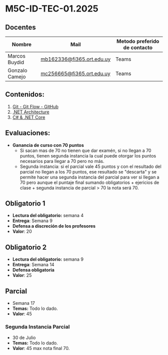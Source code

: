 # M5C-ID-TEC-01.2025

## Docentes

| Nombre            | Mail                      | Metodo preferido de contacto |
| ----------------- | ------------------------- | ---------------------------- |
| Marcos Buydid | mb162336@fi365.ort.edu.uy | Teams                        |
| Gonzalo Camejo  | mc256665@fi365.ort.edu.uy | Teams                        |

## Contenidos:
1. [Git - Git Flow - GitHub](docs/git.md)
2. [.NET Architecture](docs/.net-architecture.md)
3. [C# & .NET Core](docs/.net-core.md)

## Evaluaciones:
- **Ganancia de curso con 70 puntos** 
	- Si sacan mas de 70 no tienen que dar examén, si no llegan a 70 puntos, tienen segunda instancia la cual puede otorgar los puntos necesarios para llegar a 70 pero no más. 
	- Segunda instancia: si el parcial vale 45 puntos y con el resultado del parcial no llegan a los 70 puntos, ese resultado se "descarta" y se permite hacer una segunda instancia del parcial para ver si llegan a 70 pero aunque el puntaje final sumando obligatorios + ejericios de clase + segunda instancia de parcial > 70 la nota será 70.
## Obligatorio 1
- **Lectura del obligatorio:** semana 4
- **Entrega**: Semana 9
- **Defensa a discreción de los profesores**
- **Valor**: 20
## Obligatorio 2
- **Lectura del obligatorio:** semana 9
- **Entrega**: Semana 14
- **Defensa obligatoria**
- **Valor**: 25 
## Parcial
- Semana 17
- **Temas:** Todo lo dado.
- **Valor**: 45
### Segunda Instancia Parcial
- 30 de Julio
- **Temas:** Todo lo dado.
- **Valor**: 45 max nota final 70.
